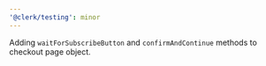 ```yaml
---
'@clerk/testing': minor
---
```


Adding `waitForSubscribeButton` and `confirmAndContinue` methods to checkout page object.
